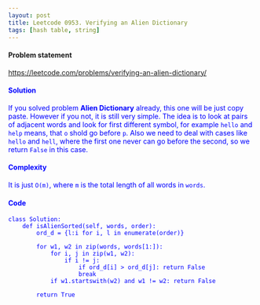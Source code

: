 ```yaml
---
layout: post
title: Leetcode 0953. Verifying an Alien Dictionary
tags: [hash table, string]
---
```


#### Problem statement

<a href="https://leetcode.com/problems/verifying-an-alien-dictionary/"> <font color = blue>https://leetcode.com/problems/verifying-an-alien-dictionary/

#### Solution
If you solved problem **Alien Dictionary** already, this one will be just copy paste. However if you not, it is still very simple. The idea is to look at pairs of adjacent words and look for first different symbol, for example `hello` and `help` means, that `o` shold go before `p`. Also we need to deal with cases like `hello` and `hell`, where the first one never can go before the second, so we return `False` in this case.

#### Complexity
It is just `O(m)`, where `m` is the total length of all words in `words`.

#### Code
```
class Solution:
    def isAlienSorted(self, words, order):
        ord_d = {l:i for i, l in enumerate(order)}
         
        for w1, w2 in zip(words, words[1:]):
            for i, j in zip(w1, w2):
                if i != j:
                    if ord_d[i] > ord_d[j]: return False
                    break
            if w1.startswith(w2) and w1 != w2: return False
            
        return True
```